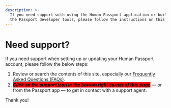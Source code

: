 ```yaml
---
description: >-
  If you need support with using the Human Passport application or building with
  the Passport developer tools, please follow the instructions on this page.
---
```


# Need support?

If you need support when setting up or updating your Human Passport account, please follow the below steps:

1. Review or search the contents of this site, especially our [Frequently Asked Questions (FAQs)](common-questions/).
2. _<mark style="background-color:red;">**Click on the support icon in the bottom right corner of this page**</mark>_ — or from the Passport app — to get in contact with a support agent.&#x20;

Thank you!
